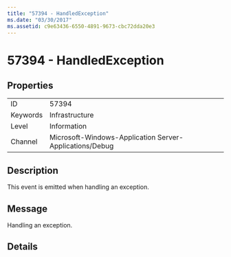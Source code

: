 ```yaml
---
title: "57394 - HandledException"
ms.date: "03/30/2017"
ms.assetid: c9e63436-6550-4891-9673-cbc72dda20e3
---
```

# 57394 - HandledException
## Properties  


|||  
|-|-|  
|ID|57394|  
|Keywords|Infrastructure|  
|Level|Information|  
|Channel|Microsoft-Windows-Application Server-Applications/Debug|  

## Description  
 This event is emitted when handling an exception.  

## Message  
 Handling an exception.  

## Details
